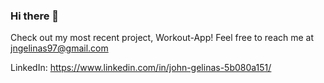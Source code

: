 ### Hi there 👋

Check out my most recent project, Workout-App! Feel free to reach me at jngelinas97@gmail.com

LinkedIn: https://www.linkedin.com/in/john-gelinas-5b080a151/

<!--
**john-gelinas/john-gelinas** is a ✨ _special_ ✨ repository because its `README.md` (this file) appears on your GitHub profile.

Here are some ideas to get you started:

- 🔭 I’m currently working on ...
- 🌱 I’m currently learning ...
- 👯 I’m looking to collaborate on ...
- 🤔 I’m looking for help with ...
- 💬 Ask me about ...
- 📫 How to reach me: ...
- 😄 Pronouns: ...
- ⚡ Fun fact: ...
-->
